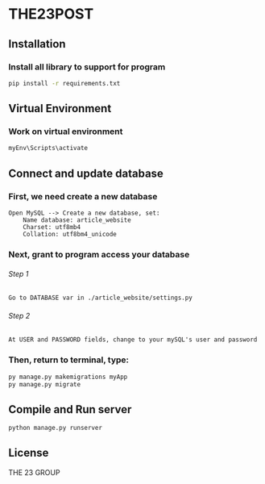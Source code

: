 # THE23POST

## Installation

### Install all library to support for program

```bash
pip install -r requirements.txt
```
## Virtual Environment

### Work on virtual environment

```bash
myEnv\Scripts\activate
```

## Connect and update database

### First, we need create a new database
    Open MySQL --> Create a new database, set:
        Name database: article_website
        Charset: utf8mb4
        Collation: utf8bm4_unicode

### Next, grant to program access your database
###### Step 1    
    Go to DATABASE var in ./article_website/settings.py
###### Step 2  
    At USER and PASSWORD fields, change to your mySQL's user and password


### Then, return to terminal, type:

```bash
py manage.py makemigrations myApp
py manage.py migrate
```

## Compile and Run server

```bash
python manage.py runserver
```


## License 
THE 23 GROUP


